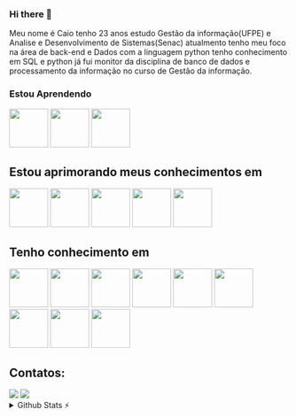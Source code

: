 ### Hi there 👋
Meu nome é Caio tenho 23 anos estudo Gestão da informação(UFPE) e Analise e Desenvolvimento de Sistemas(Senac) atualmento tenho meu foco na área de back-end e Dados com a linguagem python tenho conhecimento em SQL e python já fui monitor da disciplina de banco de dados e processamento da informação no curso de Gestão da informação.

### Estou Aprendendo
<img height="70em" src="https://cdn.jsdelivr.net/gh/devicons/devicon/icons/javascript/javascript-original.svg" target="_blank"/> <img height="70em" src="https://cdn.jsdelivr.net/gh/devicons/devicon/icons/github/github-original.svg" target="_blank"/> <img height="70em" src="https://cdn.jsdelivr.net/gh/devicons/devicon/icons/git/git-original.svg" target="_blank"/> 

## Estou aprimorando meus conhecimentos em
<img  height="70em" src="https://cdn.jsdelivr.net/gh/devicons/devicon/icons/python/python-original.svg" target="_blank" /> <img  height="70em" src="https://cdn.jsdelivr.net/gh/devicons/devicon/icons/flask/flask-original-wordmark.svg" target="_blank" /> <img  height="70em" src="https://cdn.jsdelivr.net/gh/devicons/devicon/icons/mongodb/mongodb-original.svg" target="_blank"/> <img height="70em" src="https://cdn.jsdelivr.net/gh/devicons/devicon/icons/html5/html5-original.svg" target="_blank" /> <img  height="70em" src="https://cdn.jsdelivr.net/gh/devicons/devicon/icons/css3/css3-original.svg" target="_blank"/>

## Tenho conhecimento em
<img  height="70em" src="https://cdn.jsdelivr.net/gh/devicons/devicon/icons/python/python-original.svg" target="_blank" /> <img  height="70em" src="https://cdn.jsdelivr.net/gh/devicons/devicon/icons/flask/flask-original-wordmark.svg" target="_blank" /> <img  height="70em" src="https://cdn.jsdelivr.net/gh/devicons/devicon/icons/postgresql/postgresql-original.svg" target="_blank" /> <img height="70em" src="https://cdn.jsdelivr.net/gh/devicons/devicon/icons/mysql/mysql-original.svg"  target="_blank"/> <img  height="70em" src="https://cdn.jsdelivr.net/gh/devicons/devicon/icons/c/c-original.svg" target="_blank"/> <img height="70em"
 src="https://cdn.jsdelivr.net/gh/devicons/devicon/icons/java/java-original.svg" target="_blank"/> <img height="70em" src="https://cdn.jsdelivr.net/gh/devicons/devicon/icons/html5/html5-original.svg" target="_blank" /> <img  height="70em" src="https://cdn.jsdelivr.net/gh/devicons/devicon/icons/css3/css3-original.svg" target="_blank"/> <img  height="70em" src="https://cdn.jsdelivr.net/gh/devicons/devicon/icons/mongodb/mongodb-original.svg" target="_blank"/> 

 ## Contatos:

<div>
<a href = "mailto:kaigabriel12@gmail.com"><img src="https://img.shields.io/badge/Gmail-D14836?style=for-the-badge&logo=gmail&logoColor=white" target="_blank"></a>
<a href="https://www.linkedin.com/in/caio-marinho-oliveira/" target="_blank"><img src="https://img.shields.io/badge/-LinkedIn-%230077B5?style=for-the-badge&logo=linkedin&logoColor=white" target="_blank"></a>   
</div>

<details>
  <summary>Github Stats ⚡</summary>
  
  <a href="#">![Github stats](https://github-readme-stats.vercel.app/api?username=Caio-Marinho&theme=blueberry&count_private=true&hide_border=true&line_height=20)</a>
  <a href="#">![Top Langs](https://github-readme-stats.vercel.app/api/top-langs/?username=Caio-Marinho&layout=compact&theme=blueberry&count_private=true&hide_border=true)</a>
</details>
<!--
**Caio-Marinho/Caio-Marinho** is a ✨ _special_ ✨ repository because its `README.md` (this file) appears on your GitHub profile.

Here are some ideas to get you started:

- 🔭 I’m currently working on ...
- 🌱 I’m currently learning ...
- 👯 I’m looking to collaborate on ...
- 🤔 I’m looking for help with ...
- 💬 Ask me about ...
- 📫 How to reach me: ...
- 😄 Pronouns: ...
- ⚡ Fun fact: ...
-->
